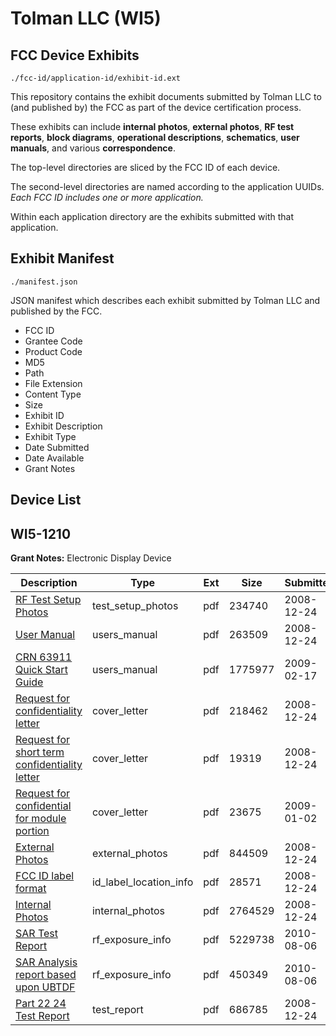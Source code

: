 # Tolman LLC (WI5)
## FCC Device Exhibits

```
./fcc-id/application-id/exhibit-id.ext
```

This repository contains the exhibit documents submitted by Tolman LLC to (and published by) the FCC as part of the device certification process.

These exhibits can include **internal photos**, **external photos**, **RF test reports**, **block diagrams**, **operational descriptions**, **schematics**, **user manuals**, and various **correspondence**.

The top-level directories are sliced by the FCC ID of each device.

The second-level directories are named according to the application UUIDs. *Each FCC ID includes one or more application.*

Within each application directory are the exhibits submitted with that application. 

## Exhibit Manifest

```
./manifest.json
```

JSON manifest which describes each exhibit submitted by Tolman LLC and published by the FCC.

- FCC ID
- Grantee Code
- Product Code
- MD5
- Path
- File Extension
- Content Type
- Size
- Exhibit ID
- Exhibit Description
- Exhibit Type
- Date Submitted
- Date Available
- Grant Notes

## Device List
## WI5-1210
**Grant Notes:** Electronic Display Device

| Description | Type | Ext | Size | Submitted | Available |
| ----------- | ---- | --- | ---- | --------- | --------- |
| [RF Test Setup Photos](WI5-1210/7ec4afaf8d3d2a3c7b2364e6e4b6080b/1049621.pdf) | test_setup_photos | pdf | 234740 | 2008-12-24 | None |
| [User Manual](WI5-1210/7ec4afaf8d3d2a3c7b2364e6e4b6080b/1049619.pdf) | users_manual | pdf | 263509 | 2008-12-24 | None |
| [CRN 63911 Quick Start Guide](WI5-1210/7ec4afaf8d3d2a3c7b2364e6e4b6080b/1069378.pdf) | users_manual | pdf | 1775977 | 2009-02-17 | None |
| [Request for confidentiality letter](WI5-1210/7ec4afaf8d3d2a3c7b2364e6e4b6080b/1049622.pdf) | cover_letter | pdf | 218462 | 2008-12-24 | 2009-01-02 |
| [Request for short term confidentiality letter](WI5-1210/7ec4afaf8d3d2a3c7b2364e6e4b6080b/1049623.pdf) | cover_letter | pdf | 19319 | 2008-12-24 | 2009-01-02 |
| [Request for confidential for module portion](WI5-1210/7ec4afaf8d3d2a3c7b2364e6e4b6080b/1051600.pdf) | cover_letter | pdf | 23675 | 2009-01-02 | 2009-01-02 |
| [External Photos](WI5-1210/7ec4afaf8d3d2a3c7b2364e6e4b6080b/1049617.pdf) | external_photos | pdf | 844509 | 2008-12-24 | None |
| [FCC ID label format](WI5-1210/7ec4afaf8d3d2a3c7b2364e6e4b6080b/1049626.pdf) | id_label_location_info | pdf | 28571 | 2008-12-24 | 2009-01-02 |
| [Internal Photos](WI5-1210/7ec4afaf8d3d2a3c7b2364e6e4b6080b/1049618.pdf) | internal_photos | pdf | 2764529 | 2008-12-24 | None |
| [SAR Test Report](WI5-1210/7ec4afaf8d3d2a3c7b2364e6e4b6080b/1323417.pdf) | rf_exposure_info | pdf | 5229738 | 2010-08-06 | 2009-01-02 |
| [SAR Analysis report based upon UBTDF](WI5-1210/7ec4afaf8d3d2a3c7b2364e6e4b6080b/1323418.pdf) | rf_exposure_info | pdf | 450349 | 2010-08-06 | 2009-01-02 |
| [Part 22 24 Test Report](WI5-1210/7ec4afaf8d3d2a3c7b2364e6e4b6080b/1049624.pdf) | test_report | pdf | 686785 | 2008-12-24 | 2009-01-02 |
